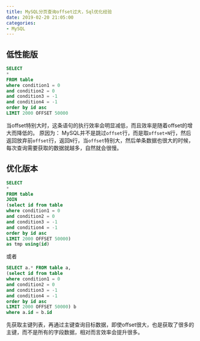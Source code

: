 ```yaml
---
title: MySQL分页查询offset过大，Sql优化经验
date: 2019-02-20 21:05:00
categories: 
- MySQL
---
```


## 低性能版

```sql
SELECT
*
FROM table
where condition1 = 0
and condition2 = 0
and condition3 = -1
and condition4 = -1
order by id asc
LIMIT 2000 OFFSET 50000
```
当offset特别大时，这条语句的执行效率会明显减低，而且效率是随着offset的增大而降低的。
原因为：
MySQL并不是跳过`offset`行，而是取`offset+N`行，然后返回放弃前`offset`行，返回`N`行，当`offset`特别大，然后单条数据也很大的时候，每次查询需要获取的数据就越多，自然就会很慢。

## 优化版本

```sql
SELECT
*
FROM table
JOIN
(select id from table
where condition1 = 0
and condition2 = 0
and condition3 = -1
and condition4 = -1
order by id asc
LIMIT 2000 OFFSET 50000)
as tmp using(id)
```

或者

```sql
SELECT a.* FROM table a, 
(select id from table
where condition1 = 0
and condition2 = 0
and condition3 = -1
and condition4 = -1
order by id asc
LIMIT 2000 OFFSET 50000) b 
where a.id = b.id
```

先获取主键列表，再通过主键查询目标数据，即使offset很大，也是获取了很多的主键，而不是所有的字段数据，相对而言效率会提升很多。